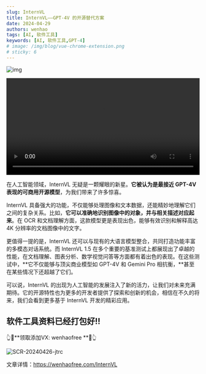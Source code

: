 ```yaml
---
slug: InternVL
title: InternVL——GPT-4V 的开源替代方案
date: 2024-04-29
authors: wenhao
tags: [AI, 软件工具]
keywords: [AI, 软件工具,GPT-4]
# image: /img/blog/vue-chrome-extension.png
# sticky: 6
---
```

![img](https://cdn.wenhaofree.com/gh/wenhaofree/Image/blog/Jietu20240429-091815@2x-1024x882.jpg)

<!-- truncate -->

<video width="100%" height="auto" controls>
  <source src="https://cdn.wenhaofree.com/gh/wenhaofree/Image/blog/X2Twitter.com_17847522987844239361080p.mp4" type="video/mp4" />
  您的浏览器不支持 video 标签。
</video>

在人工智能领域，InternVL 无疑是一颗耀眼的新星。**它被认为是最接近 GPT-4V 表现的可商用开源模型**，为我们带来了许多惊喜。

InternVL 具备强大的功能，不仅能够处理图像和文本数据，还能精妙地理解它们之间的复杂关系。比如，**它可以准确地识别图像中的对象，并与相关描述对应起来**。在 OCR 和文档理解方面，这款模型更是表现出色，能够有效识别和解释高达 4K 分辨率的文档图像中的文字。

更值得一提的是，InternVL 还可以与现有的大语言模型整合，共同打造功能丰富的多模态对话系统。而 InternVL 1.5 在多个重要的基准测试上都展现出了卓越的性能，在文档理解、图表分析、数学视觉问答等方面都有着出色的表现。在这些测试中，**它不仅能够与顶尖商业模型如 GPT-4V 和 Gemini Pro 相抗衡，**甚至在某些情况下还超越了它们。

可以说，InternVL 的出现为人工智能的发展注入了新的活力，让我们对未来充满期待。它的开源特性也为更多的开发者提供了探索和创新的机会，相信在不久的将来，我们会看到更多基于 InternVL 开发的精彩应用。

## 软件工具资料已经打包好!!
👆🔼**领取添加VX: wenhaofree **🔼👆

![SCR-20240426-jtrc](https://leanoss.fuwenhao.club/3JY2Mt0bpJYfuojus25wbqXupdABr5AU/%E6%96%87%E6%B5%A9%E5%BE%AE%E4%BF%A103.png)


文章详情：https://wenhaofree.com/InternVL
